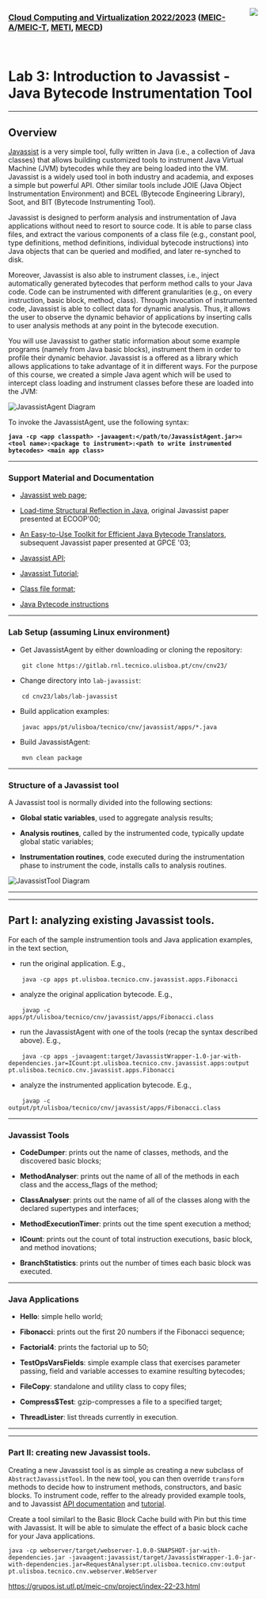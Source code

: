 <a href="https://dei.tecnico.ulisboa.pt/"><img style="float: right;" src="../../res/logodei.png"></a>

### [Cloud Computing and Virtualization 2022/2023](https://fenix.tecnico.ulisboa.pt/disciplinas/AVExe2/2022-2023/2-semestre) ([MEIC-A](https://fenix.tecnico.ulisboa.pt/cursos/meic-a)/[MEIC-T](https://fenix.tecnico.ulisboa.pt/meic-t), [METI](https://fenix.tecnico.ulisboa.pt/merc), [MECD](https://fenix.tecnico.ulisboa.pt/cursos/mecd))

&nbsp;
&nbsp;
&nbsp;
&nbsp;

# Lab 3: Introduction to Javassist - Java Bytecode Instrumentation Tool

---

## Overview

[Javassist](https://www.javassist.org/) is a very simple tool, fully written in Java (i.e., a collection of Java classes) that allows building customized tools to instrument Java Virtual Machine (JVM) bytecodes while they are being loaded into the VM. Javassist is a widely used tool in both industry and academia, and exposes a simple but powerful API. Other similar tools include JOIE (Java Object Instrumentation Environment) and BCEL (Bytecode Engineering Library), Soot, and BIT (Bytecode Instrumenting Tool).

Javassist is designed to perform analysis and instrumentation of Java applications without need to resort to source code. It is able to parse class files, and extract the various components of a class file (e.g., constant pool, type definitions, method definitions, individual bytecode instructions) into Java objects that can be queried and modified, and later re-synched to disk.

Moreover, Javassist is also able to instrument classes, i.e., inject automatically generated bytecodes that perform method calls to your Java code. Code can be instrumented with different granularities (e.g., on every instruction, basic block, method, class). Through invocation of instrumented code, Javassist is able to collect data for dynamic analysis. Thus, it allows the user to observe the dynamic behavior of applications by inserting calls to user analysis methods at any point in the bytecode execution.

You will use Javassist to gather static information about some example programs (namely from Java basic blocks), instrument them in order to profile their dynamic behavior. Javassist is a offered as a library which allows applications to take advantage of it in different ways. For the purpose of this course, we created a simple Java agent which will be used to intercept class loading and instrument classes before these are loaded into the JVM:

![JavassistAgent Diagram](res/JavassistAgent.png)

To invoke the JavassistAgent, use the following syntax:

**`java -cp <app classpath> -javaagent:</path/to/JavassistAgent.jar>=<tool name>:<package to instrument>:<path to write instrumented bytecodes> <main app class>`**

---

### Support Material and Documentation

- [Javassist web page](https://www.javassist.org/);

- [Load-time Structural Reflection in Java](https://citeseerx.ist.psu.edu/viewdoc/download?doi=10.1.1.1.6577&rep=rep1&type=pdf), original Javassist paper presented at ECOOP'00;

- [An Easy-to-Use Toolkit for Efficient Java Bytecode Translators](https://citeseerx.ist.psu.edu/viewdoc/download?doi=10.1.1.4.6438&rep=rep1&type=pdf), subsequent Javassist paper presented at GPCE '03;

- [Javassist API](https://www.javassist.org/html/index.html);

- [Javassist Tutorial](https://www.javassist.org/tutorial/tutorial.html);

- [Class file format](https://docs.oracle.com/javase/specs/jvms/se7/html/jvms-4.html);

- [Java Bytecode instructions](http://docs.oracle.com/javase/specs/jvms/se11/html/jvms-6.html)

---

### Lab Setup (assuming Linux environment)

- Get JavassistAgent by either downloading or cloning the repository: 

&nbsp;&nbsp;&nbsp;&nbsp;&nbsp;&nbsp; `git clone https://gitlab.rnl.tecnico.ulisboa.pt/cnv/cnv23/`

- Change directory into `lab-javassist`:

&nbsp;&nbsp;&nbsp;&nbsp;&nbsp;&nbsp; `cd cnv23/labs/lab-javassist`

- Build application examples:

&nbsp;&nbsp;&nbsp;&nbsp;&nbsp;&nbsp; `javac apps/pt/ulisboa/tecnico/cnv/javassist/apps/*.java`

- Build JavassistAgent:

&nbsp;&nbsp;&nbsp;&nbsp;&nbsp;&nbsp; `mvn clean package`

---

### Structure of a Javassist tool

A Javassist tool is normally divided into the following sections:

- **Global static variables**, used to aggregate analysis results;

- **Analysis routines**, called by the instrumented code, typically update global static variables;

- **Instrumentation routines**, code executed during the instrumentation phase to instrument the code, installs calls to analysis routines.

![JavassistTool Diagram](res/JavassistTool.png)


---

---

## Part I: analyzing existing Javassist tools.

For each of the sample instrumention tools and Java application examples, in the text section,

- run the original application. E.g.,

&nbsp;&nbsp;&nbsp;&nbsp;&nbsp;&nbsp; `java -cp apps pt.ulisboa.tecnico.cnv.javassist.apps.Fibonacci`

- analyze the original application bytecode. E.g.,

&nbsp;&nbsp;&nbsp;&nbsp;&nbsp;&nbsp; `javap -c apps/pt/ulisboa/tecnico/cnv/javassist/apps/Fibonacci.class`

- run the JavassistAgent with one of the tools (recap the syntax described above). E.g.,

&nbsp;&nbsp;&nbsp;&nbsp;&nbsp;&nbsp; `java -cp apps -javaagent:target/JavassistWrapper-1.0-jar-with-dependencies.jar=ICount:pt.ulisboa.tecnico.cnv.javassist.apps:output pt.ulisboa.tecnico.cnv.javassist.apps.Fibonacci`

- analyze the instrumented application bytecode. E.g.,

&nbsp;&nbsp;&nbsp;&nbsp;&nbsp;&nbsp; `javap -c output/pt/ulisboa/tecnico/cnv/javassist/apps/Fibonacci.class`

---

### Javassist Tools

- **CodeDumper**: prints out the name of classes, methods, and the discovered basic blocks;

- **MethodAnalyser**: prints out the name of all of the methods in each class and the access\_flags of the method;

- **ClassAnalyser**: prints out the name of all of the classes along with the declared supertypes and interfaces;

- **MethodExecutionTimer**: prints out the time spent execution a method;

- **ICount**: prints out the count of total instruction executions, basic block, and method inovations;

- **BranchStatistics**: prints out the number of times each basic block was executed.

---

### Java Applications

- **Hello**: simple hello world;

- **Fibonacci**: prints out the first 20 numbers if the Fibonacci sequence;

- **Factorial4**: prints the factorial up to 50;

- **TestOpsVarsFields**: simple example class that exercises parameter passing, field and variable accesses to examine resulting bytecodes;

- **FileCopy**: standalone and utility class to copy files;

- **Compress$Test**: gzip-compresses a file to a specified target;

- **ThreadLister**: list threads currently in execution.

---

---

### Part II: creating new Javassist tools.

Creating a new Javassist tool is as simple as creating a new subclass of `AbstractJavassistTool`. In the new tool, you can then override `transform` methods to decide how to instrument methods, constructors, and basic blocks. To instrument code, reffer to the already provided example tools, and to Javassist [API documentation](https://www.javassist.org/html/index.html) and [tutorial](https://www.javassist.org/tutorial/tutorial.html).

Create a tool similarl to the Basic Block Cache build with Pin but this time with Javassist. It will be able to simulate the effect of a basic block cache for your Java applications.

`java -cp webserver/target/webserver-1.0.0-SNAPSHOT-jar-with-dependencies.jar -javaagent:javassist/target/JavassistWrapper-1.0-jar-with-dependencies.jar=RequestAnalyser:pt.ulisboa.tecnico.cnv:output pt.ulisboa.tecnico.cnv.webserver.WebServer`

https://grupos.ist.utl.pt/meic-cnv/project/index-22-23.html